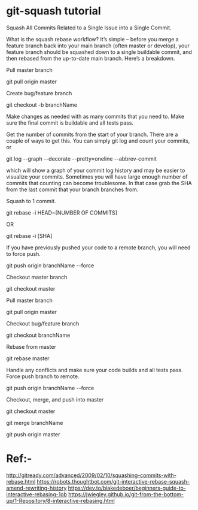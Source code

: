 # git-squash tutorial

Squash All Commits Related to a Single Issue into a Single Commit.

What is the squash rebase workflow?
It’s simple – before you merge a feature branch back into your main branch (often master or develop), your feature branch should be squashed down to a single buildable commit, and then rebased from the up-to-date main branch. Here’s a breakdown.

Pull master branch

git pull origin master

Create bug/feature branch

git checkout -b branchName

Make changes as needed with as many commits that you need to. Make sure the final commit is buildable and all tests pass.

Get the number of commits from the start of your branch. There are a couple of ways to get this. You can simply git log and count your commits, or

git log --graph --decorate --pretty=oneline --abbrev-commit

which will show a graph of your commit log history and may be easier to visualize your commits. Sometimes you will have large enough number of commits that counting can become troublesome. In that case grab the SHA from the last commit that your branch branches from.

Squash to 1 commit.

git rebase -i HEAD~[NUMBER OF COMMITS]

OR

git rebase -i [SHA]

If you have previously pushed your code to a remote branch, you will need to force push.

git push origin branchName --force

Checkout master branch

git checkout master

Pull master branch

git pull origin master

Checkout bug/feature branch

git checkout branchName

Rebase from master

git rebase master

Handle any conflicts and make sure your code builds and all tests pass. Force push branch to remote.

git push origin branchName --force

Checkout, merge, and push into master

git checkout master

git merge branchName

git push origin master


# Ref:-
http://gitready.com/advanced/2009/02/10/squashing-commits-with-rebase.html
https://robots.thoughtbot.com/git-interactive-rebase-squash-amend-rewriting-history
https://dev.to/blakedeboer/beginners-guide-to-interactive-rebasing-1ob
https://jwiegley.github.io/git-from-the-bottom-up/1-Repository/8-interactive-rebasing.html

